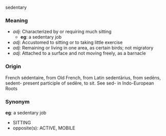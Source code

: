 sedentary
### Meaning
+ _adj_: Characterized by or requiring much sitting
    + __eg__: a sedentary job
+ _adj_: Accustomed to sitting or to taking little exercise
+ _adj_: Remaining or living in one area, as certain birds; not migratory
+ _adj_: Attached to a surface and not moving freely, as a barnacle

### Origin

French sédentaire, from Old French, from Latin sedentārius, from sedēns, sedent- present participle of sedēre, to sit. See sed- in Indo-European Roots

### Synonym

__eg__: a sedentary job

+ SITTING
+ opposite(s): ACTIVE, MOBILE


